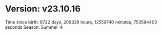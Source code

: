 # Version: v23.10.16
Time since birth: 8722 days, 209329 hours, 12559740 minutes, 753584400 seconds
Season: Summer ☀️
